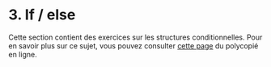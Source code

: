 # 3. If / else

Cette section contient des exercices sur les structures conditionnelles. Pour en savoir plus sur ce sujet, vous pouvez consulter [cette page](https://rtavenar.github.io/poly_python/content/struct.html#structures-de-controle) du polycopié en ligne.